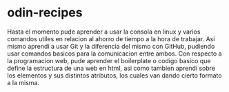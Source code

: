 # odin-recipes

Hasta el momento pude aprender a usar la consola en linux y varios comandos utiles en relacion al ahorro de tiempo a la hora de trabajar.
Asi mismo aprendi a usar Git y la diferencia del mismo con GitHub, pudiendo usar comandos basicos para la comunicacion entre ambos.
Con respecto a la programacion web, pude aprender el boilerplate o codigo basico que define la estructura de una web en html, asi como tambien aprendi sobre los elementos y sus distintos atributos, los cuales van dando cierto formato a la misma.